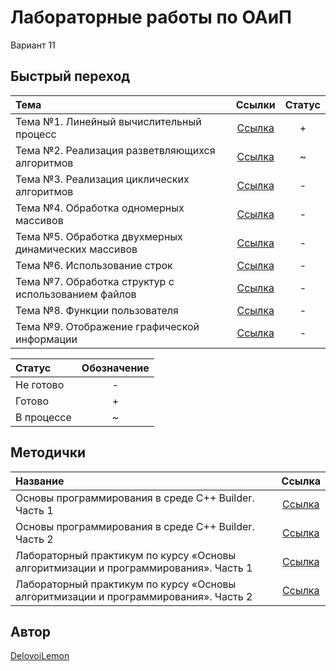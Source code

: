 # Лабораторные работы по ОАиП
Вариант 11

## Быстрый переход
| Тема                                                | Ссылки                        | Статус |
|:----------------------------------------------------|:-----------------------------:|:------:|
| Тема №1. Линейный вычислительный процесс            | [Ссылка](labs/lab1/README.md) | +      |
| Тема №2. Реализация разветвляющихся алгоритмов      | [Ссылка](labs/lab2/README.md) | ~      |
| Тема №3. Реализация циклических алгоритмов          | [Ссылка](labs/lab3/README.md) | -      |
| Тема №4. Обработка одномерных массивов              | [Ссылка](labs/lab4/README.md) | -      |
| Тема №5. Обработка двухмерных динамических массивов | [Ссылка](labs/lab5/README.md) | -      |
| Тема №6. Использование строк                        | [Ссылка](labs/lab6/README.md) | -      |
| Тема №7. Обработка структур с использованием файлов | [Ссылка](labs/lab7/README.md) | -      |
| Тема №8. Функции пользователя                       | [Ссылка](labs/lab8/README.md) | -      |
| Тема №9. Отображение графической информации         | [Ссылка](labs/lab9/README.md) | -      |

| Статус    | Обозначение |
|:----------|:-----------:|
| Не готово | -           |
| Готово    | +           |
| В процессе| ~           |

## Методички
| Название | Ссылка  |
|:---------|:-------:|
| Основы программирования в среде C++ Builder. Часть 1 | [Ссылка][1] |
| Основы программирования в среде C++ Builder. Часть 2 | [Ссылка][2] |
| Лабораторный практикум по курсу «Основы алгоритмизации и программирования». Часть 1 | [Ссылка][3] |
| Лабораторный практикум по курсу «Основы алгоритмизации и программирования». Часть 2 | [Ссылка][4] |

[1]: https://www.bsuir.by/m/12_100229_1_60461.doc
[2]: https://www.bsuir.by/m/12_100229_1_123675.doc
[3]: https://www.bsuir.by/m/12_100229_1_138675.pdf
[4]: https://www.bsuir.by/m/12_100229_1_138677.pdf

## Автор
[DelovoiLemon](https://github.com/DelovoiLemon)
